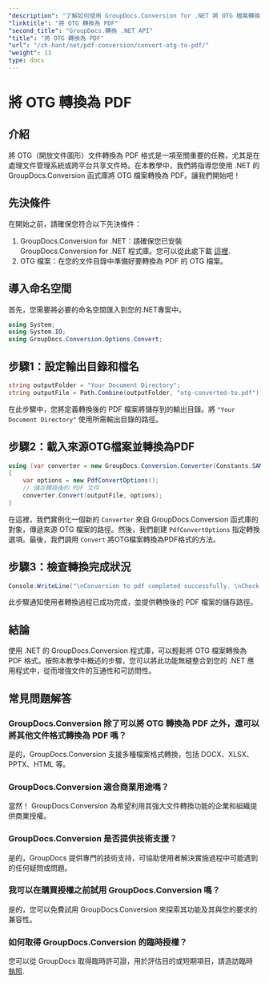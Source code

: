 ```yaml
---
"description": "了解如何使用 GroupDocs.Conversion for .NET 將 OTG 檔案轉換為 PDF。簡單、高效，無縫整合您的專案。"
"linktitle": "將 OTG 轉換為 PDF"
"second_title": "GroupDocs.轉換 .NET API"
"title": "將 OTG 轉換為 PDF"
"url": "/zh-hant/net/pdf-conversion/convert-otg-to-pdf/"
"weight": 13
type: docs
---
```

# 將 OTG 轉換為 PDF

## 介紹
將 OTG（開放文件圖形）文件轉換為 PDF 格式是一項至關重要的任務，尤其是在處理文件管理系統或跨平台共享文件時。在本教學中，我們將指導您使用 .NET 的 GroupDocs.Conversion 函式庫將 OTG 檔案轉換為 PDF。讓我們開始吧！
## 先決條件
在開始之前，請確保您符合以下先決條件：
1. GroupDocs.Conversion for .NET：請確保您已安裝 GroupDocs.Conversion for .NET 程式庫。您可以從此處下載 [這裡](https://releases。groupdocs.com/conversion/net/).
2. OTG 檔案：在您的文件目錄中準備好要轉換為 PDF 的 OTG 檔案。

## 導入命名空間
首先，您需要將必要的命名空間匯入到您的.NET專案中。 
```csharp
using System;
using System.IO;
using GroupDocs.Conversion.Options.Convert;
```
## 步驟1：設定輸出目錄和檔名
```csharp
string outputFolder = "Your Document Directory";
string outputFile = Path.Combine(outputFolder, "otg-converted-to.pdf");
```
在此步驟中，您將定義轉換後的 PDF 檔案將儲存到的輸出目錄。將 `"Your Document Directory"` 使用所需輸出目錄的路徑。
## 步驟2：載入來源OTG檔案並轉換為PDF
```csharp
using (var converter = new GroupDocs.Conversion.Converter(Constants.SAMPLE_OTG))
{
    var options = new PdfConvertOptions();
    // 儲存轉換後的 PDF 文件
    converter.Convert(outputFile, options);
}
```
在這裡，我們實例化一個新的 `Converter` 來自 GroupDocs.Conversion 函式庫的對象，傳遞來源 OTG 檔案的路徑。然後，我們創建 `PdfConvertOptions` 指定轉換選項。最後，我們調用 `Convert` 將OTG檔案轉換為PDF格式的方法。
## 步驟3：檢查轉換完成狀況
```csharp
Console.WriteLine("\nConversion to pdf completed successfully. \nCheck output in {0}", outputFolder);
```
此步驟通知使用者轉換過程已成功完成，並提供轉換後的 PDF 檔案的儲存路徑。

## 結論
使用 .NET 的 GroupDocs.Conversion 程式庫，可以輕鬆將 OTG 檔案轉換為 PDF 格式。按照本教學中概述的步驟，您可以將此功能無縫整合到您的 .NET 應用程式中，從而增強文件的互通性和可訪問性。
## 常見問題解答
### GroupDocs.Conversion 除了可以將 OTG 轉換為 PDF 之外，還可以將其他文件格式轉換為 PDF 嗎？
是的，GroupDocs.Conversion 支援多種檔案格式轉換，包括 DOCX、XLSX、PPTX、HTML 等。
### GroupDocs.Conversion 適合商業用途嗎？
當然！ GroupDocs.Conversion 為希望利用其強大文件轉換功能的企業和組織提供商業授權。
### GroupDocs.Conversion 是否提供技術支援？
是的，GroupDocs 提供專門的技術支持，可協助使用者解決實施過程中可能遇到的任何疑問或問題。
### 我可以在購買授權之前試用 GroupDocs.Conversion 嗎？
是的，您可以免費試用 GroupDocs.Conversion 來探索其功能及其與您的要求的兼容性。
### 如何取得 GroupDocs.Conversion 的臨時授權？
您可以從 GroupDocs 取得臨時許可證，用於評估目的或短期項目，請造訪臨時 [執照](https://purchase。groupdocs.com/temporary-license/).